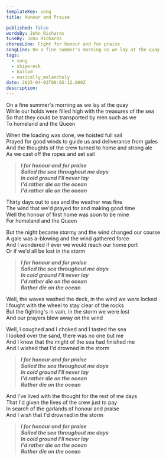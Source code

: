 ```yaml
---
templateKey: song
title: Honour and Praise 

published: false
wordsBy: John Richards
tuneBy: John Richards
chorusLine: Fight for honour and for praise
songLine: On a fine summer's morning as we lay at the quay
tags:
  - song
  - shipwreck
  - ballad
  - musically_melancholy
date: 2025-04-03T08:05:12.000Z
description:
---
```

On a fine summer's morning as we lay at the quay\
While our holds were filled high with the treasures of the sea\
So that they could be transported by men such as we\
To homeland and the Queen

When the loading was done, we hoisted full sail\
Prayed for good winds to guide us and deliverance from gales\
And the thoughts of the crew turned to home and strong ale\
As we cast off the ropes and set sail

>***I for honour and for praise\
Sailed the sea throughout me days\
In cold ground I'll never lay\
I'd rather die on the ocean\
I'd rather die on the ocean***

Thirty days out to sea and the weather was fine\
The wind that we'd prayed for and making good time\
Well the honour of first home was soon to be mine\
For homeland and the Queen

But the night became stormy and the wind changed our course\
A gale was a-blowing and the wind gathered force\
And I wondered if ever we would reach our home port\
Or if we'd all be lost in the storm

>***I for honour and for praise\
Sailed the sea throughout me days\
In cold ground I'll never lay\
I'd rather die on the ocean\
Rather die on the ocean***

Well, the waves washed the deck, in the wind we were locked\
I fought with the wheel to stay clear of the rocks\
But the fighting's in vain, in the storm we were lost\
And our prayers blew away on the wind

Well, I coughed and I choked and I tasted the sea\
I looked over the sand, there was no one but me\
And I knew that the might of the sea had finished me\
And I wished that I'd drowned in the storm

>***I for honour and for praise\
Sailed the sea throughout me days\
In cold ground I'll never lay\
I'd rather die on the ocean\
Rather die on the ocean***

And I've lived with the thought for the rest of me days\
That I'd given the lives of the crew just to pay\
In search of the garlands of honour and praise\
And I wish that I'd drowned in the storm

>***I for honour and for praise\
Sailed the sea throughout me days\
In cold ground I'll never lay\
I'd rather die on the ocean\
Rather die on the ocean***
